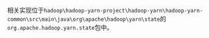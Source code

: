 相关实现位于`hadoop\hadoop-yarn-project\hadoop-yarn\hadoop-yarn-common\src\main\java\org\apache\hadoop\yarn\state`的`org.apache.hadoop.yarn.state`包中。

```java

```

